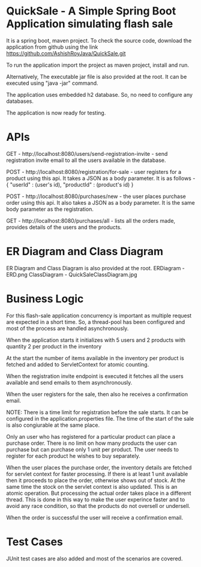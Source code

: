 # QuickSale - A Simple Spring Boot Application simulating flash sale

It is a spring boot, maven project.
To check the source code, download the application from github using the link https://github.com/AshishRoyJava/QuickSale.git

To run the application import the project as maven project, install and run.

Alternatively, The executable jar file is also provided at the root. 
It can be executed using "java -jar" command.

The application uses embedded h2 database. So, no need to configure any databases.

The application is now ready for testing.

# APIs 

GET - http://localhost:8080/users/send-registration-invite  - send registration invite email to all the users available in the database.

POST - http://localhost:8080/registration/for-sale  - user registers for a product using this api.
It takes a JSON as a body parameter. It is as follows - 
{
	"userId" : (user's id),
	"productId" : (product's id)
}

POST - http://localhost:8080/purchases/new  - the user places purchase order using this api. It also takes a JSON as a body parameter. It is the same body parameter as the registration.

GET - http://localhost:8080/purchases/all  - lists all the orders made, provides details of the users and the products.

# ER Diagram and Class Diagram

ER Diagram and Class Diagram is also provided at the root.
ERDiagram - ERD.png
ClassDiagram - QuickSaleClassDiagram.jpg

# Business Logic

For this flash-sale application concurrency is important as multiple request are expected in a short time. So, a thread-pool has been configured and most of the process are handled asynchronously.

When the application starts it initializes with 5 users and 2 products with quantity 2 per product in the inventory

At the start the number of items available in the inventory per product is fetched and added to ServletContext for atomic counting.

When the registration invite endpoint is executed it fetches all the users available and send emails to them asynchronously.

When the user registers for the sale, then also he receives a confirmation email.

NOTE: There is a time limit for registration before the sale starts. It can be configured in the application.properties file. The time of the start of the sale is also congiurable at the same place.

Only an user who has registered for a particular product can place a purchase order. There is no limit on how many products the user can purchase but can purchase only 1 unit per product. The user needs to register for each product he wishes to buy separately.

When the user places the purchase order, the inventory details are fetched for servlet context for faster processing. If there is at least 1 unit available then it proceeds to place the order, otherwise shows out of stock. At the same time the stock on the servlet context is also updated. This is an atomic operation. But processing the actual order takes place in a different thread. This is done in this way to make the user experince faster and to avoid any race condition, so that the products do not oversell or undersell.

When the order is successful the user will receive a confirmation email.

# Test Cases

JUnit test cases are also added and most of the scenarios are covered.



